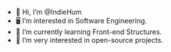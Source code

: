 - 👋 Hi, I’m @IndieHum
- 🖥️ I’m interested in Software Engineering.
- 🧱 I’m currently learning Front-end Structures.
- 💾 I’m very interested in open-source projects.
